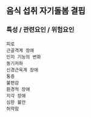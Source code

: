 ## 음식 섭취 자기돌봄 결핍




### 특성 / 관련요인 / 위험요인

>                
    
    피로
    근골격계 장애
    인지 기능의 변화
    동기저하
    신경근육계 장애
    통증
    불편감
    환경적 장애
    지각 장애
    심한 불안
    허약함
